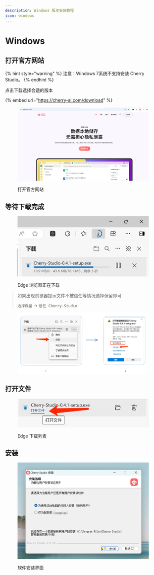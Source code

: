 ```yaml
---
description: Windows 版本安装教程
icon: windows
---
```


# Windows

## 打开官方网站

{% hint style="warning" %}
注意：Windows 7系统不支持安装 Cherry Studio。
{% endhint %}



点击下载选择合适的版本

{% embed url="https://cherry-ai.com/download" %}

<figure><img src="../../.gitbook/assets/image (1) (1) (1).png" alt=""><figcaption><p>打开官方网站</p></figcaption></figure>

## 等待下载完成

<figure><img src="../../.gitbook/assets/download.webp" alt="" width="563"><figcaption><p>Edge 浏览器正在下载</p></figcaption></figure>

> 如果出现浏览器提示文件不被信任等情况选择保留即可
>
> `选择保留` → `信任 Cherry-Studio`

<figure><img src="../../.gitbook/assets/image (1) (1) (1) (1) (1) (1) (1) (1) (1).png" alt=""><figcaption></figcaption></figure>

## 打开文件

<figure><img src="../../.gitbook/assets/download (1).webp" alt="" width="563"><figcaption><p>Edge 下载列表</p></figcaption></figure>

## 安装

<figure><img src="../../.gitbook/assets/image (2) (1) (1).png" alt=""><figcaption><p>软件安装界面</p></figcaption></figure>

